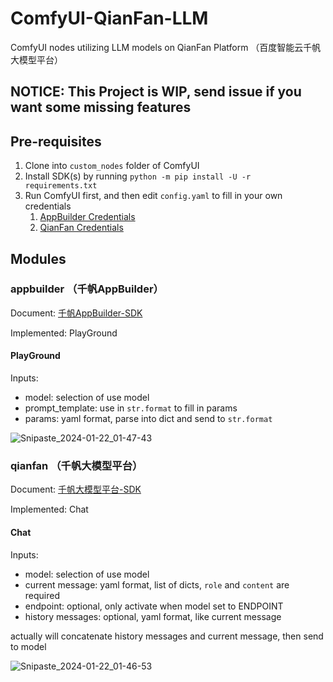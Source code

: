 # ComfyUI-QianFan-LLM

ComfyUI nodes utilizing LLM models on QianFan Platform （百度智能云千帆大模型平台）

## NOTICE: This Project is WIP, send issue if you want some missing features

## Pre-requisites

1. Clone into `custom_nodes` folder of ComfyUI
2. Install SDK(s) by running `python -m pip install -U -r requirements.txt`
3. Run ComfyUI first, and then edit `config.yaml` to fill in your own credentials
    1. [AppBuilder Credentials](https://cloud.baidu.com/doc/AppBuilder/s/Flpv3oxup)
    2. [QianFan Credentials](https://cloud.baidu.com/doc/WENXINWORKSHOP/s/3lmokh7n6#%E3%80%90%E6%8E%A8%E8%8D%90%E3%80%91%E4%BD%BF%E7%94%A8%E5%AE%89%E5%85%A8%E8%AE%A4%E8%AF%81aksk%E9%89%B4%E6%9D%83%E8%B0%83%E7%94%A8%E6%B5%81%E7%A8%8B)

## Modules

### appbuilder （千帆AppBuilder）

Document: [千帆AppBuilder-SDK](https://cloud.baidu.com/doc/AppBuilder/s/Glqb6dfiz)

Implemented: PlayGround

#### PlayGround

Inputs:

- model: selection of use model
- prompt_template: use in `str.format` to fill in params
- params: yaml format, parse into dict and send to `str.format`

![Snipaste_2024-01-22_01-47-43](https://github.com/SLAPaper/ComfyUI-QianFan-LLM/assets/7543632/1e42bb59-136d-49c0-b599-c7ee969fb673)

### qianfan （千帆大模型平台）

Document: [千帆大模型平台-SDK](https://cloud.baidu.com/doc/WENXINWORKSHOP/s/wlmhm7vuo)

Implemented: Chat

#### Chat

Inputs:

- model: selection of use model
- current message: yaml format, list of dicts, `role` and `content` are required
- endpoint: optional, only activate when model set to ENDPOINT
- history messages: optional, yaml format, like current message

actually will concatenate history messages and current message, then send to model

![Snipaste_2024-01-22_01-46-53](https://github.com/SLAPaper/ComfyUI-QianFan-LLM/assets/7543632/618fad3c-ccff-4b26-82d1-02681f826076)
